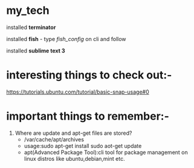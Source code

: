 # my_tech

installed **terminator**

installed **fish** - type *fish_config* on cli and follow

installed **sublime text 3**











# interesting things to check out:-
https://tutorials.ubuntu.com/tutorial/basic-snap-usage#0


# important things to remember:-

1. Where are update and apt-get files are stored?
	- /var/cache/apt/archives
	- usage:sudo apt-get install <package name>
			sudo aot-get update
	- apt(Advanced Package Tool):cli tool for package management on linux distros like ubuntu,debian,mint etc. 		
